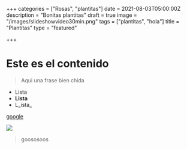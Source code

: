 +++
categories = ["Rosas", "plantitas"]
date = 2021-08-03T05:00:00Z
description = "Bonitas plantitas"
draft = true
image = "/images/slideshowvideo30min.png"
tags = ["plantitas", "hola"]
title = "Plantitas"
type = "featured"

+++
# Este es el contenido

> Aqui una frase bien chida

* Lista
* **Lista**
* L_ista_

[google](google)

![](/images/masonary-post/post-7.jpg)

> goososoos